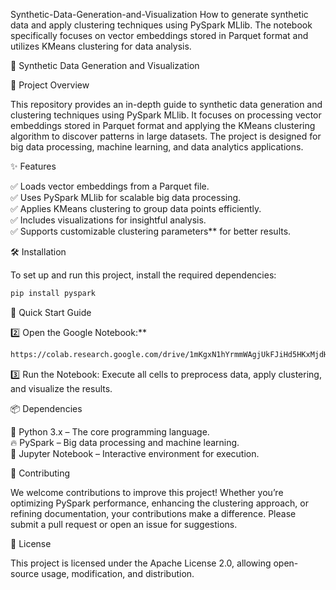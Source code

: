 Synthetic-Data-Generation-and-Visualization
How to generate synthetic data and apply clustering techniques using PySpark MLlib. The notebook specifically focuses on vector embeddings stored in Parquet format and utilizes KMeans clustering for data analysis.

🚀 Synthetic Data Generation and Visualization

📌 Project Overview

This repository provides an in-depth guide to synthetic data generation and clustering techniques using PySpark MLlib. It focuses on processing vector embeddings stored in Parquet format and applying the KMeans clustering algorithm to discover patterns in large datasets. The project is designed for big data processing, machine learning, and data analytics applications.

✨ Features

✅ Loads vector embeddings from a Parquet file.  
✅ Uses PySpark MLlib for scalable big data processing.  
✅ Applies KMeans clustering to group data points efficiently.  
✅ Includes visualizations for insightful analysis.  
✅ Supports customizable clustering parameters** for better results.  

🛠 Installation

To set up and run this project, install the required dependencies:

```bash
pip install pyspark
```

🚀 Quick Start Guide


2️⃣ Open the Google Notebook:**  
   ```bash
   https://colab.research.google.com/drive/1mKgxN1hYrmmWAgjUkFJiHd5HKxMjdHY1#scrollTo=cz8Bf2xnNGwk
   ```

3️⃣ Run the Notebook:
   Execute all cells to preprocess data, apply clustering, and visualize the results.

📦 Dependencies

  🐍 Python 3.x – The core programming language.  
  🔥 PySpark – Big data processing and machine learning.  
  📓 Jupyter Notebook – Interactive environment for execution.  

🤝 Contributing

We welcome contributions to improve this project! Whether you’re optimizing PySpark performance, enhancing the clustering approach, or refining documentation, your contributions make a difference. Please submit a pull request or open an issue for suggestions.

📜 License

This project is licensed under the Apache License 2.0, allowing open-source usage, modification, and distribution.




